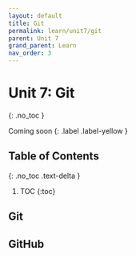 ```yaml
---
layout: default
title: Git
permalink: learn/unit7/git
parent: Unit 7
grand_parent: Learn
nav_order: 3
---
```


<!-- prettier-ignore-start -->
# Unit 7: Git
{: .no_toc }

Coming soon
{: .label .label-yellow }

## Table of Contents
{: .no_toc .text-delta }

1. TOC
{:toc}
<!-- prettier-ignore-end -->

## Git

## GitHub

